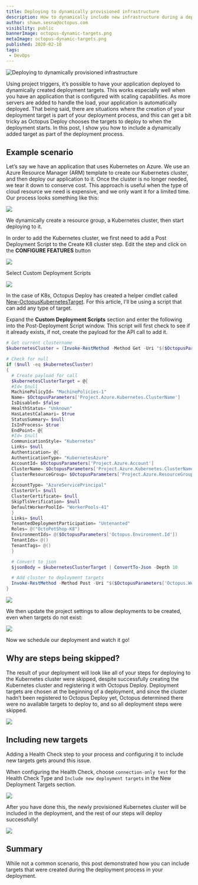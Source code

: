 ```yaml
---
title: Deploying to dynamically provisioned infrastructure
description: How to dynamically include new infrastructure during a deployment
author: shawn.sesna@octopus.com
visibility: public
bannerImage: octopus-dynamic-targets.png
metaImage: octopus-dynamic-targets.png
published: 2020-02-10
tags:
 - DevOps
---
```


![Deploying to dynamically provisioned infrastructure](octopus-dynamic-targets.png)

Using project triggers, it’s possible to have your application deployed to dynamically created deployment targets.  This works especially well when you have an application that is configured with scaling capabilities.  As more servers are added to handle the load, your application is automatically deployed.  That being said, there are situations where the creation of your deployment target is part of your deployment process, and this can get a bit tricky as Octopus Deploy chooses the targets to deploy to when the deployment starts.  In this post, I show you how to include a dynamically added target as part of the deployment process.

## Example scenario

Let’s say we have an application that uses Kubernetes on Azure. We use an Azure Resource Manager (ARM) template to create our Kubernetes cluster, and then deploy our application to it.  Once the cluster is no longer needed, we tear it down to conserve cost.  This approach is useful when the type of cloud resource we need is expensive, and we only want it for a limited time. Our process looks something like this:

![](k8-deploy-process1.png)

We dynamically create a resource group, a Kubernetes cluster, then start deploying to it.

In order to add the Kubernetes cluster, we first need to add a Post Deployment Script to the Create K8 cluster step.  Edit the step and click on the **CONFIGURE FEATURES** button

![](octopus-project-k8s-step-configure-features.png)

Select Custom Deployment Scripts

![](octopus-project-k8s-step-configure-features-scripts.png)

In the case of K8s, Octopus Deploy has created a helper cmdlet called [New-OctopusKubernetesTarget](https://octopus.com/docs/infrastructure/deployment-targets/dynamic-infrastructure/kubernetes-target).  For this article, I'll be using a script that can add any type of target.

Expand the **Custom Deployment Scripts** section and enter the following into the Post-Deployment Script window.  This script will first check to see if it already exists, if not, create the payload for the API call to add it.

```powershell
# Get current clustername
$kubernetesCluster = (Invoke-RestMethod -Method Get -Uri "$($OctopusParameters['Octopus.Web.BaseUrl'])/api/Spaces-1/machines/all" -Headers @{"X-Octopus-ApiKey"="$($OctopusParameters['Global.Octopus.ApiKey'])"}) | Where-Object {$_.Name -eq $OctopusParameters['Project.Azure.Kubernetes.ClusterName']} 

# Check for null
if ($null -eq $kubernetesCluster)
{
  # Create payload for call
  $kubernetesClusterTarget = @{
  #Id= $null
  MachinePolicyId= "MachinePolicies-1"
  Name= $OctopusParameters['Project.Azure.Kubernetes.ClusterName']
  IsDisabled= $false
  HealthStatus= "Unknown"
  HasLatestCalamari= $true
  StatusSummary= $null
  IsInProcess= $true
  EndPoint= @{
  #Id= $null
  CommunicationStyle= "Kubernetes"
  Links= $null
  Authentication= @{
  AuthenticationType= "KubernetesAzure"
  AccountId= $OctopusParameters['Project.Azure.Account']
  ClusterName= $OctopusParameters['Project.Azure.Kubernetes.ClusterName']
  ClusterResourceGroup= $OctopusParameters['Project.Azure.ResourceGroup.Name']
  }
  AccountType= "AzureServicePrincipal"
  ClusterUrl= $null
  ClusterCertificate= $null
  SkipTlsVerification= $null
  DefaultWorkerPoolId= "WorkerPools-41"
  }
  Links= $null
  TenantedDeploymentParticipation= "Untenanted"
  Roles= @("OctoPetShop-K8")
  EnvironmentIds= @($OctopusParameters['Octopus.Environment.Id'])
  TenantIds= @()
  TenantTags= @()
  }

  # Convert to json
  $jsonBody = $kubernetesClusterTarget | ConvertTo-Json -Depth 10

  # Add cluster to deployment targets
  Invoke-RestMethod -Method Post -Uri "$($OctopusParameters['Octopus.Web.BaseUrl'])/api/Spaces-1/machines" -Body $jsonBody -Headers @{"X-Octopus-ApiKey"="$($OctopusParameters['Global.Octopus.ApiKey'])"}
}
```

![](octopus-project-k8s-step-powershell.png)

We then update the project settings to allow deployments to be created, even when targets do not exist:

![](project-target-settings.png)

Now we schedule our deployment and watch it go!

## Why are steps being skipped?

The result of your deployment will look like all of your steps for deploying to the Kubernetes cluster were skipped, despite successfully creating the Kubernetes cluster and registering it with Octopus Deploy. Deployment targets are chosen at the beginning of a deployment, and since the cluster hadn’t been registered to Octopus Deploy yet, Octopus determined there were no available targets to deploy to, and so all deployment steps were skipped.

![](steps-skipped.png)

## Including new targets

Adding a Health Check step to your process and configuring it to include new targets gets around this issue.

When configuring the Health Check, choose `connection-only test` for the Health Check Type and `Include new deployment targets` in the New Deployment Targets section.

![](configure-health-check.png)

After you have done this, the newly provisioned Kubernetes cluster will be included in the deployment, and the rest of our steps will deploy successfully!

![](successful-deployment.png)

## Summary

While not a common scenario, this post demonstrated how you can include targets that were created during the deployment process in your deployment.
